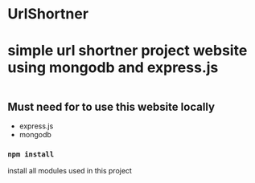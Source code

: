 # UrlShortner
<h1>simple url shortner project website using mongodb and express.js </h1>
<img src="https://media.sproutsocial.com/uploads/2022/04/2204_URL-Shorteners.jpg" alt=""/>
<h2>Must need for to use this website locally</h2>
 <ul>
       <li>express.js</li>
       <li>mongodb</li>
 </ul>   

### `npm install`
<p>install all modules used in this project</p>
